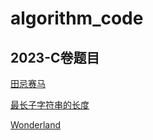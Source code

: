 # algorithm_code
## 2023-C卷题目

[田忌赛马](https://github.com/light-pan/algorithm_code/tree/main/race_horse)

[最长子字符串的长度](https://github.com/light-pan/algorithm_code/tree/main/max_sub_string)

[Wonderland](https://github.com/light-pan/algorithm_code/tree/main/wonderland)


